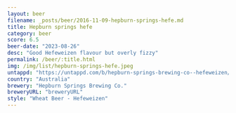 ```yaml
---
layout: beer
filename: _posts/beer/2016-11-09-hepburn-springs-hefe.md
title: Hepburn springs hefe
category: beer
score: 6.5
beer-date: "2023-08-26"
desc: "Good Hefeweizen flavour but overly fizzy"
permalink: /beer/:title.html
img: /img/list/hepburn-springs-hefe.jpeg
untappd: "https://untappd.com/b/hepburn-springs-brewing-co--hefeweizen/4106169"
country: "Australia"
brewery: "Hepburn Springs Brewing Co."
breweryURL: "breweryURL"
style: "Wheat Beer - Hefeweizen"
---
```

